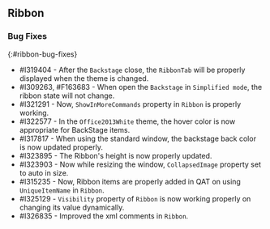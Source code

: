 ## Ribbon

### Bug Fixes
{:#ribbon-bug-fixes}

* \#I319404 - After the `Backstage` close, the `RibbonTab` will be properly displayed when the theme is changed.
* \#I309263, \#F163683 - When open the `Backstage` in `Simplified mode`, the ribbon state will not change.
* \#I321291 - Now, `ShowInMoreCommands` property in `Ribbon` is properly working.
* \#I322577 - In the `Office2013White` theme, the hover color is now appropriate for BackStage items.
* \#I317817 - When using the standard window, the backstage back color is now updated properly.
* \#I323895 - The Ribbon's height is now properly updated.
* \#I323903 - Now while resizing the window, `CollapsedImage` property set to auto in size.
* \#I315235 - Now, Ribbon items are properly added in QAT on using `UniqueItemName` in `Ribbon`.
* \#I325129 - `Visibility` property of `Ribbon` is now working properly on changing its value dynamically.
* \#I326835 - Improved the xml comments in `Ribbon`.